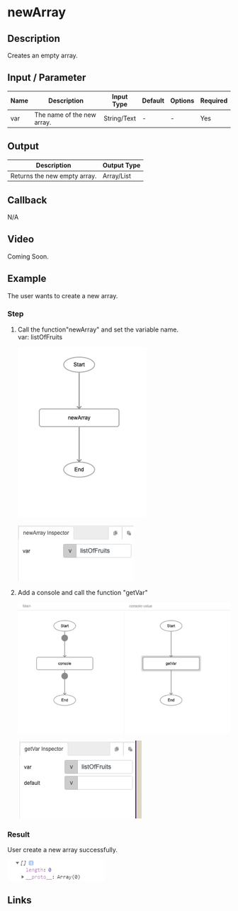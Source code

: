 ﻿# newArray

## Description

Creates an empty array.

## Input / Parameter

| Name | Description | Input Type | Default | Options | Required |
| ------ | ------ | ------ | ------ | ------ | ------ |
| var | The name of the new array. | String/Text | - | - | Yes |

## Output

| Description | Output Type |
| ------ | ------ |
| Returns the new empty array. | Array/List |

## Callback

N/A

## Video

Coming Soon.

<!-- Format: [![Video]({image-path}?raw=true)]({url-link}) -->

## Example

The user wants to create a new array.

### Step

1. Call the function"newArray" and set the         variable name.<br>
   var: listOfFruits<br />
    
    ![](./newArray-step-1.png?raw=true)
    
    ![](./newArray-step-2.png?raw=true)
    
2. Add a console and call the function "getVar"

    ![](./newArray-step-3.png?raw=true)
    
    ![](./newArray-step-4.png?raw=true)
  
    
### Result

User create a new array successfully.<br>

![](../../../../document/function/Array/newArray/newArray-result-1.png?raw=true)

## Links